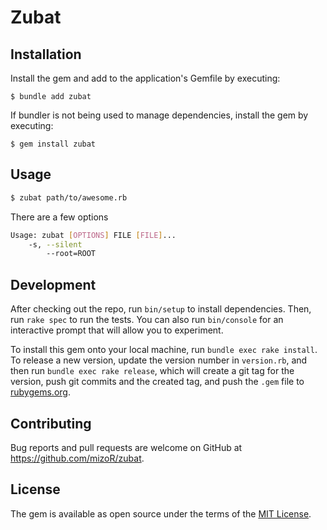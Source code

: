 # Zubat

## Installation

Install the gem and add to the application's Gemfile by executing:

    $ bundle add zubat

If bundler is not being used to manage dependencies, install the gem by executing:

    $ gem install zubat

## Usage

```sh
$ zubat path/to/awesome.rb
```

There are a few options

```sh
Usage: zubat [OPTIONS] FILE [FILE]...
    -s, --silent
        --root=ROOT
```

## Development

After checking out the repo, run `bin/setup` to install dependencies. Then, run `rake spec` to run the tests. You can also run `bin/console` for an interactive prompt that will allow you to experiment.

To install this gem onto your local machine, run `bundle exec rake install`. To release a new version, update the version number in `version.rb`, and then run `bundle exec rake release`, which will create a git tag for the version, push git commits and the created tag, and push the `.gem` file to [rubygems.org](https://rubygems.org).

## Contributing

Bug reports and pull requests are welcome on GitHub at https://github.com/mizoR/zubat.

## License

The gem is available as open source under the terms of the [MIT License](https://opensource.org/licenses/MIT).
